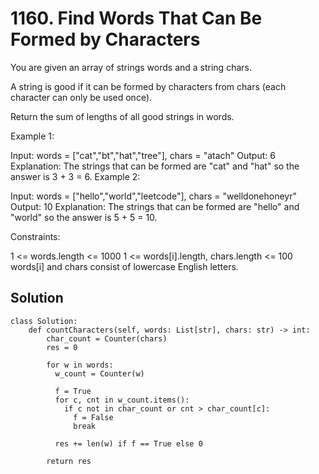 # 1160. Find Words That Can Be Formed by Characters
You are given an array of strings words and a string chars.

A string is good if it can be formed by characters from chars (each character can only be used once).

Return the sum of lengths of all good strings in words.

 

Example 1:

Input: words = ["cat","bt","hat","tree"], chars = "atach"
Output: 6
Explanation: The strings that can be formed are "cat" and "hat" so the answer is 3 + 3 = 6.
Example 2:

Input: words = ["hello","world","leetcode"], chars = "welldonehoneyr"
Output: 10
Explanation: The strings that can be formed are "hello" and "world" so the answer is 5 + 5 = 10.
 

Constraints:

1 <= words.length <= 1000
1 <= words[i].length, chars.length <= 100
words[i] and chars consist of lowercase English letters.

## Solution
```
class Solution:
    def countCharacters(self, words: List[str], chars: str) -> int:
        char_count = Counter(chars)
        res = 0

        for w in words:
          w_count = Counter(w)

          f = True
          for c, cnt in w_count.items():
            if c not in char_count or cnt > char_count[c]:
              f = False
              break
          
          res += len(w) if f == True else 0

        return res
```